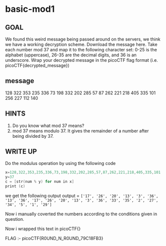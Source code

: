 # basic-mod1
## GOAL
We found this weird message being passed around on the servers, we think we have a working decryption scheme. Download the message here. Take each number mod 37 and map it to the following character set: 0-25 is the alphabet (uppercase), 26-35 are the decimal digits, and 36 is an underscore. Wrap your decrypted message in the picoCTF flag format (i.e. picoCTF{decrypted_message})
## message
128 322 353 235 336 73 198 332 202 285 57 87 262 221 218 405 335 101 256 227 112 140 
## HINTS
1. Do you know what mod 37 means?
2. mod 37 means modulo 37. It gives the remainder of a number after being divided by 37.

## WRITE UP

 Do the modulus operation by using the following code
```c
x=128,322,353,235,336,73,198,332,202,285,57,87,262,221,218,405,335,101,256,227,112,140
y=37
c = [str(num % y) for num in x]
print (c)

```
we get the following output
output = `['17', '26', '20', '13', '3', '36', '13', '36', '17', '26', '20', '13', '3', '36', '33', '35', '2', '27', '34', '5', '1', '29']`

Now i manually coverted the numbers according to the conditions given in question.

Now i wrapped this text in picoCTF{}

FLAG :- picoCTF{R0UND_N_R0UND_79C18FB3}
